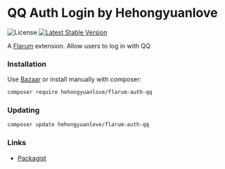 # QQ Auth Login by Hehongyuanlove

![License](https://img.shields.io/badge/license-MIT-blue.svg) [![Latest Stable Version](https://img.shields.io/packagist/v/hehongyuanlove/flarum-auth-qq.svg)](https://packagist.org/packages/hehongyuanlove/flarum-auth-qq)

A [Flarum](http://flarum.org) extension. Allow users to log in with QQ

### Installation

Use [Bazaar](https://discuss.flarum.org/d/5151-flagrow-bazaar-the-extension-marketplace) or install manually with composer:

```sh
composer require hehongyuanlove/flarum-auth-qq
```

### Updating

```sh
composer update hehongyuanlove/flarum-auth-qq
```

### Links

- [Packagist](https://packagist.org/packages/hehongyuanlove/flarum-auth-qq)
